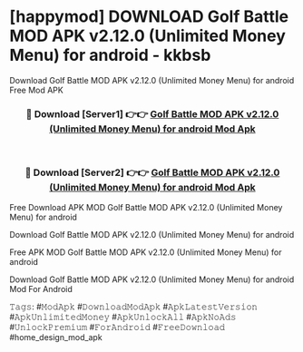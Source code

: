 # [happymod] DOWNLOAD Golf Battle MOD APK v2.12.0 (Unlimited Money Menu) for android - kkbsb
Download Golf Battle MOD APK v2.12.0 (Unlimited Money Menu) for android Free Mod APK

<div align="center">
<h3>🔴 Download [Server1] 👉👉 <a href="https://apk-comot.site?title=Golf_Battle_MOD_APK_v2.12.0_(Unlimited_Money_Menu)_for_android">Golf Battle MOD APK v2.12.0 (Unlimited Money Menu) for android Mod Apk</a></h3><br>

<h3>🔴 Download [Server2] 👉👉 <a href="https://apk-comot.site?title=Golf_Battle_MOD_APK_v2.12.0_(Unlimited_Money_Menu)_for_android">Golf Battle MOD APK v2.12.0 (Unlimited Money Menu) for android Mod Apk</a></h3>
</div>


Free Download APK MOD Golf Battle MOD APK v2.12.0 (Unlimited Money Menu) for android

Download Golf Battle MOD APK v2.12.0 (Unlimited Money Menu) for android 

Free APK MOD Golf Battle MOD APK v2.12.0 (Unlimited Money Menu) for android 

Download Golf Battle MOD APK v2.12.0 (Unlimited Money Menu) for android Mod For Android

𝚃𝚊𝚐𝚜: #𝙼𝚘𝚍𝙰𝚙𝚔 #𝙳𝚘𝚠𝚗𝚕𝚘𝚊𝚍𝙼𝚘𝚍𝙰𝚙𝚔 #𝙰𝚙𝚔𝙻𝚊𝚝𝚎𝚜𝚝𝚅𝚎𝚛𝚜𝚒𝚘𝚗 #𝙰𝚙𝚔𝚄𝚗𝚕𝚒𝚖𝚒𝚝𝚎𝚍𝙼𝚘𝚗𝚎𝚢 #𝙰𝚙𝚔𝚄𝚗𝚕𝚘𝚌𝚔𝙰𝚕𝚕 #𝙰𝚙𝚔𝙽𝚘𝙰𝚍𝚜 #𝚄𝚗𝚕𝚘𝚌𝚔𝙿𝚛𝚎𝚖𝚒𝚞𝚖 #𝙵𝚘𝚛𝙰𝚗𝚍𝚛𝚘𝚒𝚍 #𝙵𝚛𝚎𝚎𝙳𝚘𝚠𝚗𝚕𝚘𝚊𝚍 #home_design_mod_apk